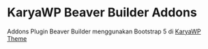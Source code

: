 # KaryaWP Beaver Builder Addons
Addons Plugin Beaver Builder menggunakan Bootstrap 5 di [KaryaWP Theme](https://github.com/adityathok/karyawp)
